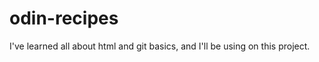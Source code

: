 # odin-recipes
I've learned all about html and git basics, and I'll be using on this project.
<!-- very cool -->
